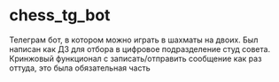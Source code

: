 # chess_tg_bot
Телеграм бот, в котором можно играть в шахматы на двоих. Был написан как ДЗ для отбора в цифровое подразделение студ совета. Кринжовый функционал с записать/отправить сообщение как раз оттуда, это была обязательная часть
